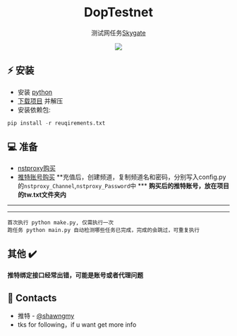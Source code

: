 <h1 align="center">DopTestnet</h1>

<p align="center">测试网任务<a href="https://doptest.dop.org?id=ZdbWvzM">Skygate</a></p>
<p align="center">
<img src="https://img.shields.io/badge/python-3670A0?style=for-the-badge&logo=python&logoColor=ffdd54">
</p>

## ⚡ 安装
+ 安装 [python](https://www.google.com/search?client=opera&q=how+install+python)
+ [下载项目](https://sites.northwestern.edu/researchcomputing/resources/downloading-from-github) 并解压
+ 安装依赖包:
```python
pip install -r reuqirements.txt
```

## 💻 准备
+ [nstproxy购买]('https://app.nstproxy.com/register?i=EM00Pe')
+ [推特账号购买]('hdd.cm')
**充值后，创建频道，复制频道名和密码，分别写入config.py的```nstproxy_Channel```,```nstproxy_Password```中 ***
**购买后的推特账号，放在项目的tw.txt文件夹内**

****

****
```
首次执行 python make.py, 仅需执行一次
跑任务 python main.py 自动检测哪些任务已完成，完成的会跳过，可重复执行
```


## 其他  ✔️ 
**推特绑定接口经常出错，可能是账号或者代理问题**

## 📧 Contacts
+ 推特 - [@shawngmy](https://twitter.com/shawngmy)
+ tks for following，if u want get more info